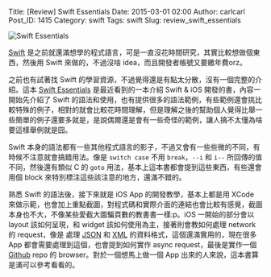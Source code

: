 Title: [Review] Swift Essentials
Date: 2015-03-01 02:00
Author: carlcarl
Post_ID: 1415
Category: swift
Tags: swift
Slug: review_swift_essentials

![Swift Essentials](http://i.imgur.com/CgIAISG.png)

[Swift] 是之前就還滿想學的程式語言，可是一直沒花時間研究，其實比較想做個東西，然後用 Swift 來做的，不過沒啥 idea，而且開發者帳號又要繳年費orz。

之前也有試著找 Swift 的學習資源，不過覺得還是有點太分散，沒有一個完整的介紹。這本 [Swift Essentials] 是最近看到的一本介紹 Swift & iOS 開發的書，內容一開始先介紹了 Swift 的語法和使用，也有提供很多的語法範例，有些範例還會挑比較特殊的例子，相對的就會比較花時間理解，但是理解之後的幫助個人覺得比舉一些簡單的例子還要多就是，是說偶爾還是會有一些奇怪的範例，讓人搞不太懂為啥要這樣舉例就是囧。

Swift 本身的語法都有一些其他程式語言的影子，不過又會有一些些微的不同，有時候不注意就會搞錯用法。像是 `switch case` 不用 `break`，`--i` 和 `i--` 所回傳的值不同，然後還有類似 C 的 `goto` 用法，基本上這本書都會提到這些東西，有些還會用個 block 來特別標注這些該注意的地方，還滿不錯的。

熟悉 Swift 的語法後，接下來就是 iOS App 的開發教學，基本上都是用 XCode 來做示範，也會加上重點截圖，對程式碼和實際介面的連結也會比較有感覺，截圖本身也不大，不像某些愛截大圖騙頁數的教書書一樣:p。iOS 一開始的部分會以 layout 該如何呈現，和 widget 該如何使用為主，接著則會教如何處理 network 的 request，像是 處理 [JSON] 和 [XML] 的資料格式，這個還滿實用的，現在很多 App 都會需要處理到這個，也會提到如何實作 async request，最後是實作一個 [Github] repo 的 browser。對於一個想馬上做一個 App 出來的人來說，這本書算是滿可以參考看看的。



[Swift]: https://developer.apple.com/swift/
[Swift Essentials]: https://www.packtpub.com/application-development/swift-essentials
[JSON]: http://json.org
[XML]: http://en.wikipedia.org/wiki/XML
[Github]: https://github.com

